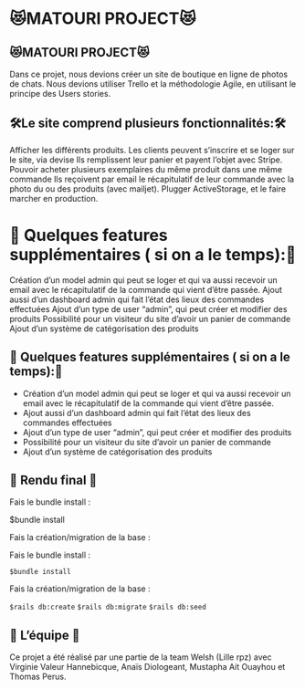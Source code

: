 # 😻MATOURI PROJECT😻

## 😻MATOURI PROJECT😻

Dans ce projet, nous devions créer un site de boutique en ligne de photos de chats. Nous devions utiliser Trello et la méthodologie Agile, en utilisant le principe des Users stories.

 ## 🛠️Le site comprend plusieurs fonctionnalités:🛠️

Afficher les différents produits.
Les clients peuvent s’inscrire et se loger sur le site, via devise
Ils remplissent leur panier et payent l’objet avec Stripe.
Pouvoir acheter plusieurs exemplaires du même produit dans une même commande
Ils reçoivent par email le récapitulatif de leur commande avec la photo du ou des produits (avec mailjet).
Plugger ActiveStorage, et le faire marcher en production.

# 💾 Quelques features supplémentaires ( si on a le temps):💾
Création d’un model admin qui peut se loger et qui va aussi recevoir un email avec le récapitulatif de la commande qui vient d’être passée.
Ajout aussi d’un dashboard admin qui fait l’état des lieux des commandes effectuées
Ajout d’un type de user “admin”, qui peut créer et modifier des produits
Possibilité pour un visiteur du site d’avoir un panier de commande
Ajout d’un système de catégorisation des produits

 ## 💾 Quelques features supplémentaires ( si on a le temps):💾

  * Création  d’un model admin qui peut se loger et qui va  aussi recevoir un email avec le récapitulatif de la commande qui vient d’être     passée.
  * Ajout aussi d’un dashboard admin qui fait l’état des lieux des commandes effectuées
  * Ajout d’un type de user “admin”, qui peut créer et modifier des produits
  * Possibilité pour un visiteur du site d’avoir un panier de commande
  * Ajout d’un système de catégorisation des produits

 ## 🌟 Rendu final 🌟

Fais le bundle install :

$bundle install

Fais la création/migration de la base :

 Fais le bundle install :

`$bundle install`

 Fais la création/migration de la base :

`$rails db:create`
`$rails db:migrate`
`$rails db:seed`

 ## 🍻 L’équipe  🍻

 Ce projet a été réalisé par une partie de la team Welsh (Lille rpz) avec Virginie Valeur Hannebicque, Anaïs Diologeant, Mustapha Ait     Ouayhou et Thomas Perus.
